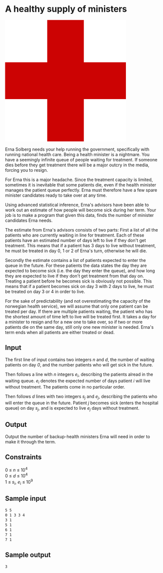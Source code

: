 # A healthy supply of ministers
![](../images/healthy.png)

Erna Solberg needs your help running the government, specifically with running
national health care. Being a health minister is a nightmare. You have a
seemingly infinite queue of people waiting for treatment. If someone dies
before they get treatment there will be a major outcry in the media, forcing
you to resign.

For Erna this is a major headache. Since the treatment capacity is limited,
sometimes it is inevitable that some patients die, even if the health minister
manages the patient queue perfectly. Erna must therefore have a few spare
minister candidates ready to take over at any time.

Using advanced statistical inference, Erna's advisors have been able to work
out an estimate of how people will become sick during her term. Your job is to
make a program that given this data, finds the number of minister candidates
Erna needs.

The estimate from Erna's advisors consists of two parts:
First a list of all the patients who are currently waiting in line for
treatment. Each of these patients have an estimated number of days left to live
if they don't get treatment. This means that if a patient has 3 days to live
without treatment, he must be treated in day 0, 1 or 2 of Erna's turn,
otherwise he will die.

Secondly the estimate contains a list of patients expected to enter the queue
in the future. For these patients the data states the day they are expected to
become sick (i.e. the day they enter the queue), and how long they are expected
to live if they don't get treatment from that day on. Treating a patient before
he becomes sick is obviously not possible. This means that if a patient becomes
sick on day 3 with 2 days to live, he must be treated on day 3 or 4 in order to
live.

For the sake of predictability (and not overestimating the capacity of the
norwegian health service), we will assume that only one patient can be treated
per day. If there are multiple patients waiting, the patient who has the
shortest amount of time left to live will be treated first. It takes a day for
a minister to resign and for a new one to take over, so if two or more patients
die on the same day, still only one new minister is needed. Erna's term ends
when all patients are either treated or dead.

## Input
The first line of input contains two integers _n_ and _d_, the number of
waiting patients on day _0_, and the number patients who will get sick in the
future.

Then follows a line with _n_ integers _e<sub>i</sub>_, describing the patients
alread in the waiting queue. _e<sub>i</sub>_ denotes the expected number of
days patient _i_ will live without treatment.  The patients come in no
particular order.

Then follows _d_ lines with two integers _s<sub>j</sub>_ and _e<sub>j</sub>_,
describing the patients who will enter the queue in the future. Patient _j_
becomes sick (enters the hospital queue) on day _s<sub>j</sub>_, and is
expected to live _e<sub>j</sub>_ days without treatment.

## Output
Output the number of backup-health ministers Erna will need in order to make it
through the term.

## Constraints
0 &le; _n_ &le; 10<sup>4</sup>  
0 &le; _d_ &le; 10<sup>4</sup>  
1 &le; _s<sub>i</sub>_, _e<sub>i</sub>_ &le; 10<sup>9</sup>

## Sample input
```
5 5
0 1 3 3 4
3 1
5 1
6 1
7 1
7 1
```

## Sample output
```
3
```
